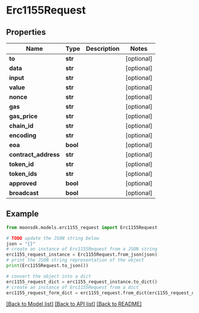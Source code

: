 # Erc1155Request

## Properties

| Name                  | Type     | Description | Notes       |
| --------------------- | -------- | ----------- | ----------- |
| **to**                | **str**  |             | \[optional] |
| **data**              | **str**  |             | \[optional] |
| **input**             | **str**  |             | \[optional] |
| **value**             | **str**  |             | \[optional] |
| **nonce**             | **str**  |             | \[optional] |
| **gas**               | **str**  |             | \[optional] |
| **gas\_price**        | **str**  |             | \[optional] |
| **chain\_id**         | **str**  |             | \[optional] |
| **encoding**          | **str**  |             | \[optional] |
| **eoa**               | **bool** |             | \[optional] |
| **contract\_address** | **str**  |             | \[optional] |
| **token\_id**         | **str**  |             | \[optional] |
| **token\_ids**        | **str**  |             | \[optional] |
| **approved**          | **bool** |             | \[optional] |
| **broadcast**         | **bool** |             | \[optional] |

## Example

```python
from moonsdk.models.erc1155_request import Erc1155Request

# TODO update the JSON string below
json = "{}"
# create an instance of Erc1155Request from a JSON string
erc1155_request_instance = Erc1155Request.from_json(json)
# print the JSON string representation of the object
print(Erc1155Request.to_json())

# convert the object into a dict
erc1155_request_dict = erc1155_request_instance.to_dict()
# create an instance of Erc1155Request from a dict
erc1155_request_form_dict = erc1155_request.from_dict(erc1155_request_dict)
```

[\[Back to Model list\]](./#documentation-for-models) [\[Back to API list\]](./#documentation-for-api-endpoints) [\[Back to README\]](./)
